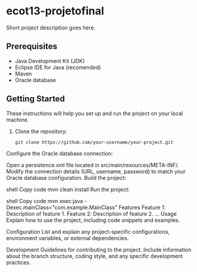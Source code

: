 # ecot13-projetofinal

Short project description goes here.

## Prerequisites

- Java Development Kit (JDK)
- Eclipse IDE for Java (recomended)
- Maven 
- Oracle database 

## Getting Started

These instructions will help you set up and run the project on your local machine.

1. Clone the repository:

   ```shell
   git clone https://github.com/your-username/your-project.git
Configure the Oracle database connection:

Open a persistence.xml file located in src/main/resources/META-INF/.
Modify the connection details (URL, username, password) to match your Oracle database configuration.
Build the project:

shell
Copy code
mvn clean install
Run the project:

shell
Copy code
mvn exec:java -Dexec.mainClass="com.example.MainClass"
Features
Feature 1: Description of feature 1.
Feature 2: Description of feature 2.
...
Usage
Explain how to use the project, including code snippets and examples.

Configuration
List and explain any project-specific configurations, environment variables, or external dependencies.

Development
Guidelines for contributing to the project. Include information about the branch structure, coding style, and any specific development practices.
